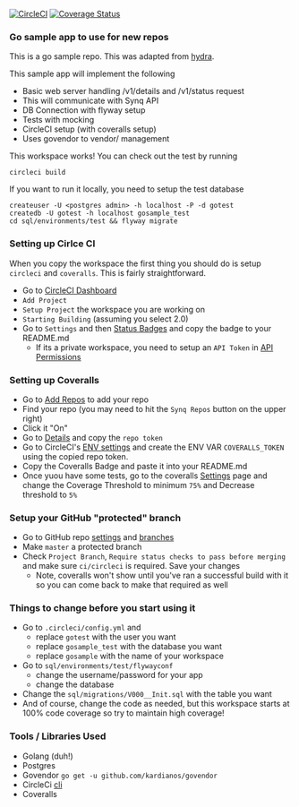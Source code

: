 [![CircleCI](https://circleci.com/gh/SYNQfm/gosample.svg?style=svg&circle-token=a16459f5ae854e258ed0876ab8c4d1fdb14c7679)](https://circleci.com/gh/SYNQfm/gosample)
[![Coverage Status](https://coveralls.io/repos/github/SYNQfm/gosample/badge.svg?branch=master&1503126006)](https://coveralls.io/github/SYNQfm/gosample?branch=master)

### Go sample app to use for new repos

This is a go sample repo.  This was adapted from [hydra](https://github.com/SYNQfm/hydra).

This sample app will implement the following

* Basic web server handling /v1/details and /v1/status request
* This will communicate with Synq API
* DB Connection with flyway setup
* Tests with mocking
* CircleCI setup (with coveralls setup)
* Uses govendor to vendor/ management

This workspace works!  You can check out the test by running

`circleci build`

If you want to run it locally, you need to setup the test database

```
createuser -U <postgres admin> -h localhost -P -d gotest
createdb -U gotest -h localhost gosample_test
cd sql/environments/test && flyway migrate
```

### Setting up Cirlce CI

When you copy the workspace the first thing you should do is setup `circleci` and `coveralls`.  This is fairly straightforward.

* Go to [CircleCI Dashboard](https://circleci.com/projects/gh/SYNQfm)
* `Add Project`
* `Setup Project` the workspace you are working on
* `Starting Building` (assuming you select 2.0)
* Go to `Settings` and then [Status Badges](https://circleci.com/gh/SYNQfm/gosample/edit#badges) and copy the badge to your README.md
  * If its a private workspace, you need to setup an `API Token` in [API Permissions](https://circleci.com/gh/SYNQfm/gosample/edit#api)

### Setting up Coveralls

* Go to [Add Repos](https://coveralls.io/repos/new) to add your repo
* Find your repo (you may need to hit the `Synq Repos` button on the upper right)
* Click it "On"
* Go to [Details](https://coveralls.io/github/SYNQfm/gosample) and copy the `repo token`
* Go to CircleCI's [ENV settings]((https://circleci.com/gh/SYNQfm/gosample/edit#env-vars))  and create the ENV VAR `COVERALLS_TOKEN` using the copied repo token.
* Copy the Coveralls Badge and paste it into your README.md
* Once yuou have some tests, go to the coveralls [Settings](https://coveralls.io/github/SYNQfm/gosample/settings) page and change the Coverage Threshold to minimum `75%` and Decrease threshold to `5%`

### Setup your GitHub "protected" branch

* Go to GitHub repo [settings](https://github.com/SYNQfm/gosample/settings) and [branches](https://github.com/SYNQfm/gosample/settings/branches)
* Make `master` a protected branch
* Check `Project Branch`, `Require status checks to pass before merging` and make sure `ci/circleci` is required.  Save your changes
  * Note, coveralls won't show until you've ran a successful build with it so you can come back to make that required as well

### Things to change before you start using it

* Go to `.circleci/config.yml` and 
  * replace `gotest` with the user you want
  * replace `gosample_test` with the database you want
  * replace `gosample` with the name of your workspace
* Go to `sql/environments/test/flywayconf`
  * change the username/password for your app
  * change the database
* Change the `sql/migrations/V000__Init.sql` with the table you want
* And of course, change the code as needed, but this workspace starts at 100% code coverage so try to maintain high coverage!

### Tools / Libraries Used

* Golang (duh!)
* Postgres
* Govendor `go get -u github.com/kardianos/govendor`
* CircleCi [cli](https://circleci.com/docs/2.0/local-jobs/)
* Coveralls
